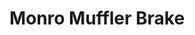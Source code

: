 ---
title: "Monro Muffler Brake"
url: /erie/monro-muffler-brake-peach-street-2/
shop: Autowerkstatt
---